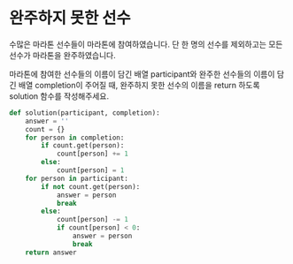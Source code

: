 # 완주하지 못한 선수

수많은 마라톤 선수들이 마라톤에 참여하였습니다. 단 한 명의 선수를 제외하고는 모든 선수가 마라톤을 완주하였습니다.

마라톤에 참여한 선수들의 이름이 담긴 배열 participant와 완주한 선수들의 이름이 담긴 배열 completion이 주어질 때, 완주하지 못한 선수의 이름을 return 하도록 solution 함수를 작성해주세요.



```python
def solution(participant, completion):
    answer = ''
    count = {}
    for person in completion:
        if count.get(person):
            count[person] += 1
        else:
            count[person] = 1
    for person in participant:
        if not count.get(person):
            answer = person
            break
        else:
            count[person] -= 1
            if count[person] < 0:
                answer = person
                break
    return answer
```

